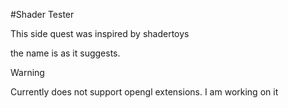 #Shader Tester

This side quest was inspired by shadertoys

the name is as it suggests.


> [!WARNING]
> Currently does not support opengl extensions. I am working on it